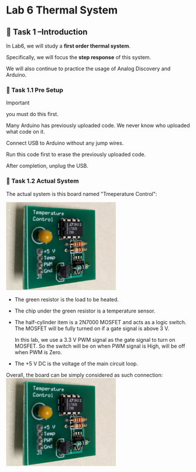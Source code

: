 # Lab 6 Thermal System

## :dart: Task 1 –Introduction


In Lab6, we will study a **first order thermal system**.

Specifically, we will focus the **step response** of this system.

We will also continue to practice the usage of Analog Discovery and Arduino.


### 📌 Task 1.1 Pre Setup
> [!IMPORTANT]  
> you must do this first.

Many Arduino has previously uploaded code. We never know who uploaded what code on
it.

Connect USB to Arduino without any jump wires. 

Run this code first to erase the previously uploaded code.

After completion, unplug the USB.



### 📌 Task 1.2 Actual System

The actual system is this board named "Tmeperature Control":

<img src="Pic/boardsystem.png" width="300">

* The green resistor is the load to be heated.
* The chip under the green resistor is a temperature sensor.
* The half-cylinder item is a 2N7000 MOSFET and acts as a logic switch. The MOSFET
will be fully turned on if a gate signal is above 3 V.

	In this lab, we use a 3.3 V PWM signal as the gate signal to turn on MOSFET.
So the switch will be on when PWM signal is High, will be off when PWM is Zero.
* The +5 V DC is the voltage of the main circuit loop.

Overall, the board can be simply considered as such connection:
<img src="Pic/boardsystem.png" width="300">






